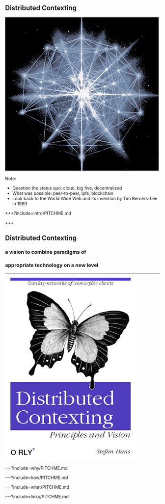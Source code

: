 ## Distributed Contexting

![animated-network-sphere](assets/image/animated-network-sphere.gif)

Note:

- Question the status quo: cloud, big five, decentralized
- What was possible: peer-to-peer, ipfs, blockchain
- Look back to the World Wide Web and its invention by Tim Berners-Lee in 1989 


+++?include=intro/PITCHME.md

+++

## Distributed Contexting

### a vision to combine paradigms of
### appropriate technology on a new level

---

![Distributed Contexting](assets/image/Distributed-Contexting.png)

---?include=why/PITCHME.md

---?include=how/PITCHME.md

---?include=what/PITCHME.md

---?include=links/PITCHME.md

